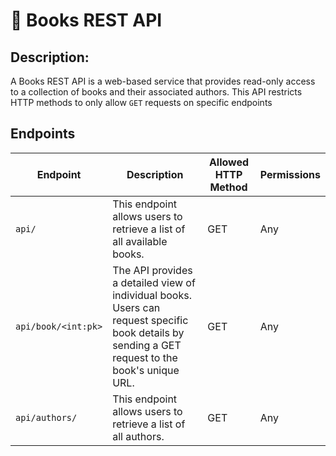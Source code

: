 # 📕 Books REST API

## Description:

A Books REST API is a web-based service that provides read-only access to a collection of books and their associated authors. This API restricts HTTP methods to only allow `GET` requests on specific endpoints

## Endpoints

| Endpoint            | Description                                                                                                                                      | Allowed HTTP Method | Permissions |
| ------------------- | ------------------------------------------------------------------------------------------------------------------------------------------------ | ------------------- | ----------- |
| `api/`              | This endpoint allows users to retrieve a list of all available books.                                                                            | GET                 | Any         |
| `api/book/<int:pk>` | The API provides a detailed view of individual books. Users can request specific book details by sending a GET request to the book's unique URL. | GET                 | Any         |
| `api/authors/ `     | This endpoint allows users to retrieve a list of all authors.                                                                                    | GET                 | Any         |
